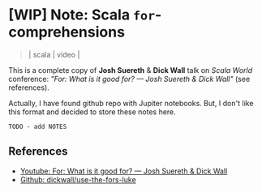 # [WIP] Note: Scala `for`-comprehensions
> | scala | video |

This is a complete copy of **Josh Suereth** & **Dick Wall** talk on *Scala World* conference: _"For: What is it good for? — Josh Suereth & Dick Wall"_ (see references).

Actually, I have found github repo with Jupiter notebooks. But, I don't like this format and decided to store these notes here.

    TODO - add NOTES


## References

- [Youtube: For: What is it good for? — Josh Suereth & Dick Wall](https://www.youtube.com/watch?v=WDaw2yXAa50)
- [Github: dickwall/use-the-fors-luke](https://github.com/dickwall/use-the-fors-luke)